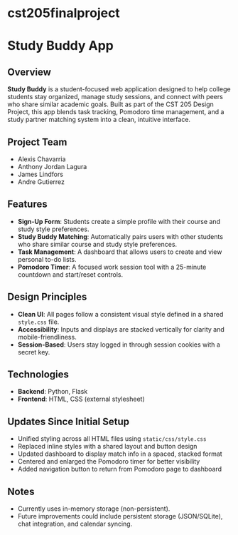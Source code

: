 # cst205finalproject

# Study Buddy App

## Overview
**Study Buddy** is a student-focused web application designed to help college students stay organized, manage study sessions, and connect with peers who share similar academic goals. Built as part of the CST 205 Design Project, this app blends task tracking, Pomodoro time management, and a study partner matching system into a clean, intuitive interface.

## Project Team
- Alexis Chavarria
- Anthony Jordan Lagura
- James Lindfors
- Andre Gutierrez

## Features
- **Sign-Up Form**: Students create a simple profile with their course and study style preferences.
- **Study Buddy Matching**: Automatically pairs users with other students who share similar course and study style preferences.
- **Task Management**: A dashboard that allows users to create and view personal to-do lists.
- **Pomodoro Timer**: A focused work session tool with a 25-minute countdown and start/reset controls.

## Design Principles
- **Clean UI**: All pages follow a consistent visual style defined in a shared `style.css` file.
- **Accessibility**: Inputs and displays are stacked vertically for clarity and mobile-friendliness.
- **Session-Based**: Users stay logged in through session cookies with a secret key.

## Technologies
- **Backend**: Python, Flask
- **Frontend**: HTML, CSS (external stylesheet)

## Updates Since Initial Setup
- Unified styling across all HTML files using `static/css/style.css`
- Replaced inline styles with a shared layout and button design
- Updated dashboard to display match info in a spaced, stacked format
- Centered and enlarged the Pomodoro timer for better visibility
- Added navigation button to return from Pomodoro page to dashboard

## Notes
- Currently uses in-memory storage (non-persistent).
- Future improvements could include persistent storage (JSON/SQLite), chat integration, and calendar syncing.

